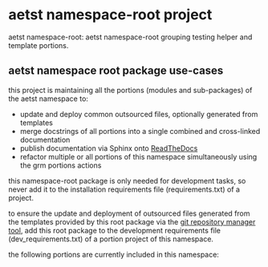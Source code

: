 <!-- THIS FILE IS EXCLUSIVELY MAINTAINED by the project aedev_tpl_namespace_root V0.3.5 -->
# __aetst__ namespace-root project

aetst namespace-root: aetst namespace-root grouping testing helper and template portions.

## aetst namespace root package use-cases

this project is maintaining all the portions (modules and sub-packages) of the aetst namespace to:

* update and deploy common outsourced files, optionally generated from templates
* merge docstrings of all portions into a single combined and cross-linked documentation
* publish documentation via Sphinx onto [ReadTheDocs](https://aetst.readthedocs.io "aetst on RTD")
* refactor multiple or all portions of this namespace simultaneously using the grm portions actions

this namespace-root package is only needed for development tasks, so never add it to the installation requirements
file (requirements.txt) of a project.

to ensure the update and deployment of outsourced files generated from the templates provided by this root package via
the [git repository manager tool](https://github.com/aedev-group/aedev_git_repo_manager), add this root package to the
development requirements file (dev_requirements.txt) of a portion project of this namespace.

the following portions are currently included in this namespace:



